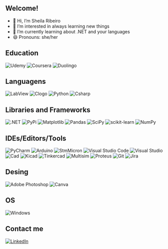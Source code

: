 ## Welcome!
- 👋 Hi, I’m Sheila Ribeiro
- 👀 I’m interested in always learning new things
- 🌱 I’m currently learning about .NET and your languages
- 😄 Pronouns: she/her


## Education
![Udemy](https://img.shields.io/badge/Udemy-A435F0?style=for-the-badge&logo=Udemy&logoColor=white)
![Coursera](https://img.shields.io/badge/Coursera-%230056D2.svg?style=for-the-badge&logo=Coursera&logoColor=white)
![Duolingo](https://img.shields.io/badge/Duolingo-%234DC730.svg?style=for-the-badge&logo=Duolingo&logoColor=white)

## Languagens
![LabView](https://img.shields.io/badge/LabVIEW-FFDB00.svg?style=for-the-badge&logo=LabVIEW&logoColor=black)
![Clogo](https://img.shields.io/badge/C-A8B9CC.svg?style=for-the-badge&logo=C&logoColor=black)
![Python](https://img.shields.io/badge/python-3670A0?style=for-the-badge&logo=python&logoColor=ffdd54)
![Csharp](https://img.shields.io/badge/C%23-239120?style=for-the-badge&logo=c-sharp&logoColor=white)

## Libraries and Frameworks
![.NET](https://img.shields.io/badge/.NET-5C2D91?style=for-the-badge&logo=.net&logoColor=white)
![PyPi](https://img.shields.io/badge/pypi-%23ececec.svg?style=for-the-badge&logo=pypi&logoColor=1f73b7)
![Matplotlib](https://img.shields.io/badge/Matplotlib-%23ffffff.svg?style=for-the-badge&logo=Matplotlib&logoColor=black)
![Pandas](https://img.shields.io/badge/pandas-%23150458.svg?style=for-the-badge&logo=pandas&logoColor=white)
![SciPy](https://img.shields.io/badge/SciPy-%230C55A5.svg?style=for-the-badge&logo=scipy&logoColor=%white)
![scikit-learn](https://img.shields.io/badge/scikit--learn-%23F7931E.svg?style=for-the-badge&logo=scikit-learn&logoColor=white)
![NumPy](https://img.shields.io/badge/numpy-%23013243.svg?style=for-the-badge&logo=numpy&logoColor=white)


## IDEs/Editors/Tools
![PyCharm](https://img.shields.io/badge/pycharm-143?style=for-the-badge&logo=pycharm&logoColor=black&color=black&labelColor=green)
![Arduino](https://img.shields.io/badge/-Arduino-00979D?style=for-the-badge&logo=Arduino&logoColor=white)
![StmMicron](https://img.shields.io/badge/STMicroelectronics-03234B.svg?style=for-the-badge&logo=STMicroelectronics&logoColor=white)
![Visual Studio Code](https://img.shields.io/badge/Visual%20Studio%20Code-0078d7.svg?style=for-the-badge&logo=visual-studio-code&logoColor=white)
![Visual Studio](https://img.shields.io/badge/Visual%20Studio-5C2D91.svg?style=for-the-badge&logo=visual-studio&logoColor=white)
![Cad](https://img.shields.io/badge/AutoCAD-E51050.svg?style=for-the-badge&logo=AutoCAD&logoColor=white)
![Kicad](https://img.shields.io/badge/KiCad-314CB0.svg?style=for-the-badge&logo=KiCad&logoColor=white)
![Tinkercad](https://img.shields.io/badge/Tinkercad-1477D1.svg?style=for-the-badge&logo=Tinkercad&logoColor=white)
![Multisim](https://img.shields.io/badge/Multisim-57B685.svg?style=for-the-badge&logo=Multisim&logoColor=white)
![Proteus](https://img.shields.io/badge/Proteus-1C79B3.svg?style=for-the-badge&logo=Proteus&logoColor=white)
![Git](https://img.shields.io/badge/GIT-E44C30?style=for-the-badge&logo=git&logoColor=white)
![Jira](https://img.shields.io/badge/jira-%230A0FFF.svg?style=for-the-badge&logo=jira&logoColor=white)

## Desing
![Adobe Photoshop](https://img.shields.io/badge/adobe%20photoshop-%2331A8FF.svg?style=for-the-badge&logo=adobe%20photoshop&logoColor=white)
![Canva](https://img.shields.io/badge/Canva-%2300C4CC.svg?style=for-the-badge&logo=Canva&logoColor=white)

## OS
![Windows](https://img.shields.io/badge/Windows-000?style=for-the-badge&logo=windows&logoColor=2CA5E0)

## Contact me
[![LinkedIn](https://img.shields.io/badge/LinkedIn-0077B5?style=for-the-badge&logo=linkedin&logoColor=white)](https://www.linkedin.com/in/sheila-ribeiro-tec/)
